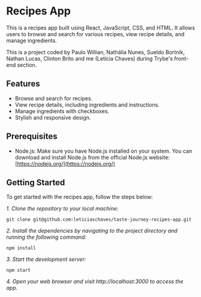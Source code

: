 # Recipes App

This is a recipes app built using React, JavaScript, CSS, and HTML. It allows users to browse and search for various recipes, view recipe details, and manage ingredients.

This is a project coded by Paulo Willian, Nathália Nunes, Sueldo Bortnik, Nathan Lucas, Clinton Brito and me (Letícia Chaves) during Trybe's front-end section.

## Features

- Browse and search for recipes.
- View recipe details, including ingredients and instructions.
- Manage ingredients with checkboxes.
- Stylish and responsive design.

## Prerequisites

- Node.js: Make sure you have Node.js installed on your system. You can download and install Node.js from the official Node.js website: [https://nodejs.org/](https://nodejs.org/)

## Getting Started

To get started with the recipes app, follow the steps below:

*1. Clone the repository to your local machine:*

```shell
git clone git@github.com:leticiaschaves/taste-journey-recipes-app.git
```

*2. Install the dependencies by navigating to the project directory and running the following command:*
```shell
npm install
```
*3. Start the development server:*
```shell
npm start
```
*4. Open your web browser and visit http://localhost:3000 to access the app.*
